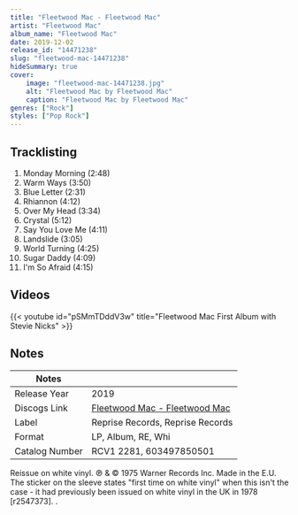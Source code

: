 ```yaml
---
title: "Fleetwood Mac - Fleetwood Mac"
artist: "Fleetwood Mac"
album_name: "Fleetwood Mac"
date: 2019-12-02
release_id: "14471238"
slug: "fleetwood-mac-14471238"
hideSummary: true
cover:
    image: "fleetwood-mac-14471238.jpg"
    alt: "Fleetwood Mac by Fleetwood Mac"
    caption: "Fleetwood Mac by Fleetwood Mac"
genres: ["Rock"]
styles: ["Pop Rock"]
---
```


## Tracklisting
1. Monday Morning (2:48)
2. Warm Ways (3:50)
3. Blue Letter (2:31)
4. Rhiannon (4:12)
5. Over My Head (3:34)
6. Crystal (5:12)
7. Say You Love Me (4:11)
8. Landslide (3:05)
9. World Turning (4:25)
10. Sugar Daddy (4:09)
11. I'm So Afraid (4:15)

## Videos
{{< youtube id="pSMmTDddV3w" title="Fleetwood Mac   First Album with Stevie Nicks" >}}


## Notes

| Notes          |             |
| ---------------| ----------- |
| Release Year   | 2019 |
| Discogs Link   | [Fleetwood Mac - Fleetwood Mac](https://www.discogs.com/release/14471238-Fleetwood-Mac-Fleetwood-Mac) |
| Label          | Reprise Records, Reprise Records |
| Format         | LP, Album, RE, Whi |
| Catalog Number | RCV1 2281, 603497850501 |

Reissue on white vinyl. ℗ & © 1975 Warner Records Inc. Made in the E.U.  The sticker on the sleeve states "first time on white vinyl" when this isn't the case - it had previously been issued on white vinyl in the UK in 1978 [r2547373].    .

